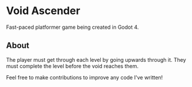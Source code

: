 # Void Ascender
Fast-paced platformer game being created in Godot 4.

## About
The player must get through each level by going upwards through it. They must complete the level before the void reaches them.

Feel free to make contributions to improve any code I've written!
